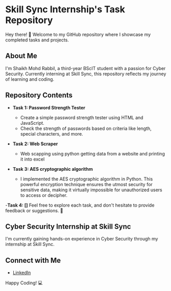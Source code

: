 # Skill Sync Internship's Task Repository

Hey there! 👋 Welcome to my GitHub repository where I showcase my completed tasks and projects.

## About Me
I'm Shaikh Mohd Rabbil, a third-year BScIT student with a passion for Cyber Security. 
Currently interning at Skill Sync, this repository reflects my journey of learning and coding.

## Repository Contents
- **Task 1: Password Strength Tester**
  - Create a simple password strength tester using HTML and JavaScript.
  - Check the strength of passwords based on criteria like length, special characters, and more.

- **Task 2: Web Scraper**
  - Web scapping using python getting data from a website and printing it into excel

- **Task 3: AES cryptographic algorithm**
  - I implemented the AES cryptographic algorithm in Python. This powerful encryption technique ensures the utmost security for sensitive data, making it virtually   impossible for unauthorized users to access or decipher.

-**Task 4: []**
Feel free to explore each task, and don't hesitate to provide feedback or suggestions. 🚀

## Cyber Security Internship at Skill Sync
I'm currently gaining hands-on experience in Cyber Security through my internship at Skill Sync.

## Connect with Me
- [LinkedIn](https://www.linkedin.com/in/shaikh-mohd-rabbil-206064218/)

Happy Coding! 💻
